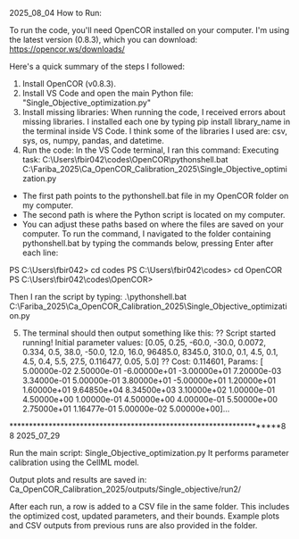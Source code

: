 2025_08_04
How to Run:

To run the code, you'll need OpenCOR installed on your computer. I'm using the latest version (0.8.3), which you can download: https://opencor.ws/downloads/

Here's a quick summary of the steps I followed:

1. Install OpenCOR (v0.8.3).
2. Install VS Code and open the main Python file: "Single_Objective_optimization.py"
3. Install missing libraries: When running the code, I received errors about missing libraries. I installed each one by typing pip install library_name in the terminal inside VS Code. I think some of the libraries I used are: csv, sys, os, numpy, pandas, and datetime.
4. Run the code: In the VS Code terminal, I ran this command: Executing task:
   C:\Users\fbir042\codes\OpenCOR\pythonshell.bat C:\Fariba_2025\Ca_OpenCOR_Calibration_2025\Single_Objective_optimization.py

  - The first path points to the pythonshell.bat file in my OpenCOR folder on my computer.
  - The second path is where the Python script is located on my computer.
  - You can adjust these paths based on where the files are saved on your computer.
To run the command, I navigated to the folder containing pythonshell.bat by typing the commands below, pressing Enter after each line:

PS C:\Users\fbir042> cd codes
PS C:\Users\fbir042\codes> cd OpenCOR
PS C:\Users\fbir042\codes\OpenCOR>

Then I ran the script by typing:
.\pythonshell.bat C:\Fariba_2025\Ca_OpenCOR_Calibration_2025\Single_Objective_optimization.py

5. The terminal should then output something like this:
?? Script started running!
Initial parameter values: [0.05, 0.25, -60.0, -30.0, 0.0072, 0.334, 0.5, 38.0, -50.0, 12.0, 16.0, 96485.0, 8345.0, 310.0, 0.1, 4.5, 0.1, 4.5, 0.4, 5.5, 27.5, 0.116477, 0.05, 5.0]
?? Cost: 0.114601, Params: [ 5.00000e-02  2.50000e-01 -6.00000e+01 -3.00000e+01  7.20000e-03
  3.34000e-01  5.00000e-01  3.80000e+01 -5.00000e+01  1.20000e+01
  1.60000e+01  9.64850e+04  8.34500e+03  3.10000e+02  1.00000e-01
  4.50000e+00  1.00000e-01  4.50000e+00  4.00000e-01  5.50000e+00
  2.75000e+01  1.16477e-01  5.00000e-02  5.00000e+00]...
 
********************************************************************88
2025_07_29

Run the main script: Single_Objective_optimization.py
 It performs parameter calibration using the CellML model.

Output plots and results are saved in:
Ca_OpenCOR_Calibration_2025/outputs/Single_objective/run2/

After each run, a row is added to a CSV file in the same folder.
 This includes the optimized cost, updated parameters, and their bounds.
Example plots and CSV outputs from previous runs are also provided in the folder.



